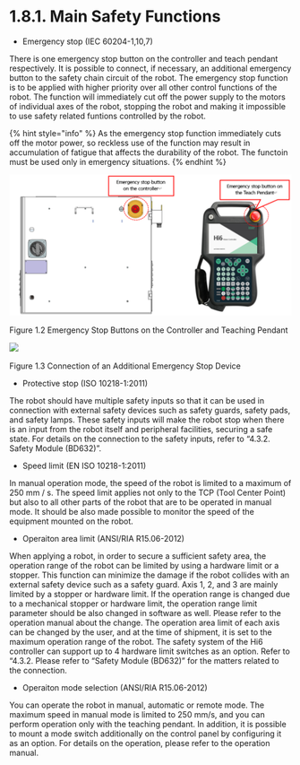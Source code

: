 ﻿# 1.8.1. Main Safety Functions

* Emergency stop (IEC 60204-1,10,7)

There is one emergency stop button on the controller and teach pendant respectively. It is possible to connect, if necessary, an additional emergency button to the safety chain circuit of the robot. The emergency stop function is to be applied with higher priority over all other control functions of the robot. The function will immediately cut off the power supply to the motors of individual axes of the robot, stopping the robot and making it impossible to use safety related funtions controlled by the robot. 



{% hint style="info" %}
As the emergency stop function immediately cuts off the motor power, so reckless use of the function may result in accumulation of fatigue that affects the durability of the robot. The functoin must be used only in emergency situations.
{% endhint %}


![](../../_assets/그림_1.2_제어기,_티칭펜던트_비상정지_스위치.png  )

Figure 1.2 Emergency Stop Buttons on the Controller and Teaching Pendant

![](../../_assets/그림_1.3_추가_비상정지_장치_연결.png  )

Figure 1.3 Connection of an Additional Emergency Stop Device

*	Protective stop (ISO 10218-1:2011)

The robot should have multiple safety inputs so that it can be used in connection with external safety devices such as safety guards, safety pads, and safety lamps. These safety inputs will make the robot stop when there is an input from the robot itself and peripheral facilities, securing a safe state. For details on the connection to the safety inputs, refer to “4.3.2. Safety Module (BD632)”.

*   Speed limit (EN ISO 10218-1:2011)

In manual operation mode, the speed of the robot is limited to a maximum of 250 mm / s. The speed limit applies not only to the TCP (Tool Center Point) but also to all other parts of the robot that are to be operated in manual mode. It should be also made possible to monitor the speed of the equipment mounted on the robot.

*  Operaiton area limit (ANSI/RIA R15.06-2012)

When applying a robot, in order to secure a sufficient safety area, the operation range of the robot can be limited by using a hardware limit or a stopper. This function can minimize the damage if the robot collides with an external safety device such as a safety guard. Axis 1, 2, and 3 are mainly limited by a stopper or hardware limit. If the operation range is changed due to a mechanical stopper or hardware limit, the operation range limit parameter should be also changed in software as well. Please refer to the operation manual about the change. The operation area limit of each axis can be changed by the user, and at the time of shipment, it is set to the maximum operation range of the robot. The safety system of the Hi6 controller can support up to 4 hardware limit switches as an option. Refer to “4.3.2. Please refer to “Safety Module (BD632)” for the matters related to the connection.

*  Operaiton mode selection (ANSI/RIA R15.06-2012)

You can operate the robot in manual, automatic or remote mode. The maximum speed in manual mode is limited to 250 mm/s, and you can perform operation only with the teaching pendant. In addition, it is possible to mount a mode switch additionally on the control panel by configuring it as an option. For details on the operation, please refer to the operation manual.

